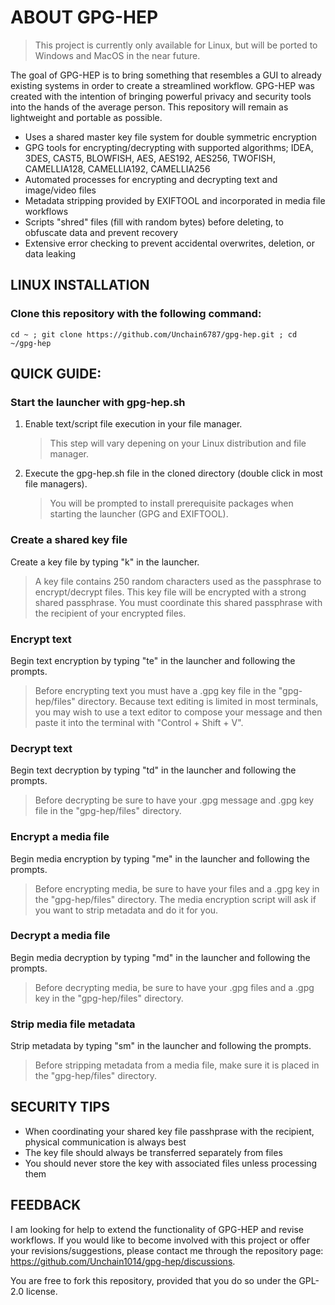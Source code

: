 # ABOUT GPG-HEP
> This project is currently only available for Linux, but will be ported to Windows and MacOS in the near future.

The goal of GPG-HEP is to bring something that resembles a GUI to already existing systems in order to create a streamlined workflow. GPG-HEP was created with the intention of bringing powerful privacy and security tools into the hands of the average person. This repository will remain as lightweight and portable as possible.

- Uses a shared master key file system for double symmetric encryption
- GPG tools for encrypting/decrypting with supported algorithms; IDEA, 3DES, CAST5, BLOWFISH, AES, AES192, AES256, TWOFISH, CAMELLIA128, CAMELLIA192, CAMELLIA256
- Automated processes for encrypting and decrypting text and image/video files
- Metadata stripping provided by EXIFTOOL and incorporated in media file workflows
- Scripts "shred" files (fill with random bytes) before deleting, to obfuscate data and prevent recovery
- Extensive error checking to prevent accidental overwrites, deletion, or data leaking

## LINUX INSTALLATION
### Clone this repository with the following command:
```
cd ~ ; git clone https://github.com/Unchain6787/gpg-hep.git ; cd ~/gpg-hep
```
## QUICK GUIDE:
### Start the launcher with gpg-hep.sh
1. Enable text/script file execution in your file manager.
   > This step will vary depening on your Linux distribution and file manager.
2. Execute the gpg-hep.sh file in the cloned directory (double click in most file managers).
   > You will be prompted to install prerequisite packages when starting the launcher (GPG and EXIFTOOL).
### Create a shared key file
Create a key file by typing "k" in the launcher.
   > A key file contains 250 random characters used as the passphrase to encrypt/decrypt files. This key file will be encrypted with a strong shared passphrase. You must coordinate this shared passphrase with the recipient of your encrypted files.
### Encrypt text
Begin text encryption by typing "te" in the launcher and following the prompts.
   > Before encrypting text you must have a .gpg key file in the "gpg-hep/files" directory. Because text editing is limited in most terminals, you may wish to use a text editor to compose your message and then paste it into the terminal with "Control + Shift + V".
### Decrypt text
Begin text decryption by typing "td" in the launcher and following the prompts.
   > Before decrypting be sure to have your .gpg message and .gpg key file in the "gpg-hep/files" directory.
### Encrypt a media file
Begin media encryption by typing "me" in the launcher and following the prompts.
   > Before encrypting media, be sure to have your files and a .gpg key in the "gpg-hep/files" directory. The media encryption script will ask if you want to strip metadata and do it for you.
### Decrypt a media file
Begin media decryption by typing "md" in the launcher and following the prompts.
   > Before decrypting media, be sure to have your .gpg files and a .gpg key in the "gpg-hep/files" directory.
### Strip media file metadata
Strip metadata by typing "sm" in the launcher and following the prompts.
   > Before stripping metadata from a media file, make sure it is placed in the "gpg-hep/files" directory.
## SECURITY TIPS
- When coordinating your shared key file passhprase with the recipient, physical communication is always best
- The key file should always be transferred separately from files
- You should never store the key with associated files unless processing them

## FEEDBACK
I am looking for help to extend the functionality of GPG-HEP and revise workflows. If you would like to become involved with this project or offer your revisions/suggestions, please contact me through the repository page: https://github.com/Unchain1014/gpg-hep/discussions.

You are free to fork this repository, provided that you do so under the GPL-2.0 license.
